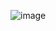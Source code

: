 ![image](https://github.com/tech-zanuda/auth_page/assets/145598465/47a7f174-ff0a-4d0b-b00b-7557f86d1423)

